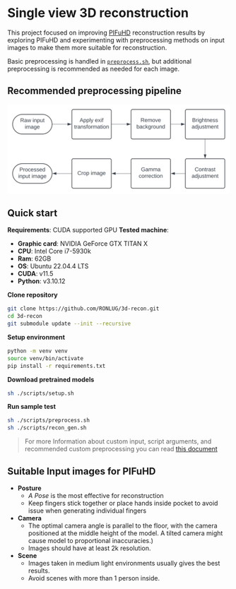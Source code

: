 # Single view 3D reconstruction
This project focused on improving [PIFuHD](https://github.com/facebookresearch/pifuhd) reconstruction results by exploring PIFuHD and experimenting with preprocessing methods on input images to make them more suitable for reconstruction.


Basic preprocessing is handled in [`preprocess.sh`](./scripts/proprocess.sh), but additional preprocessing is recommended as needed for each image.

## Recommended preprocessing pipeline
![PIFuHD Image processing](./assets/image_processing_pipeline.svg)

## Quick start
**Requirements**: CUDA supported GPU
**Tested machine**: 
- **Graphic card**: NVIDIA GeForce GTX TITAN X
- **CPU**: Intel Core i7-5930k 
- **Ram**: 62GB
- **OS**: Ubuntu 22.04.4 LTS
- **CUDA**: v11.5
- **Python**: v3.10.12


**Clone repository**
```bash
git clone https://github.com/RONLUG/3d-recon.git
cd 3d-recon
git submodule update --init --recursive
```

**Setup environment**
```bash
python -m venv venv
source venv/bin/activate
pip install -r requirements.txt
```

**Download pretrained models**
```bash
sh ./scripts/setup.sh
```

**Run sample test**
```bash
sh ./scripts/preprocess.sh
sh ./scripts/recon_gen.sh
```
> For more Information about custom input, script arguments, and recommended custom preprocessing you can read [this document](GUIDE.md)

## Suitable Input images for PIFuHD
- **Posture**
    - *A Pose* is the most effective for reconstruction
    - Keep fingers stick together or place hands inside pocket to avoid issue when generating individual fingers
- **Camera**
    - The optimal camera angle is parallel to the floor, with the camera positioned at the middle height of the model. A tilted camera might cause model to proportional inaccuracies.)
    - Images should have at least 2k resolution.
- **Scene**
    - Images taken in medium light environments usually gives the best results.
    - Avoid scenes with more than 1 person inside.

